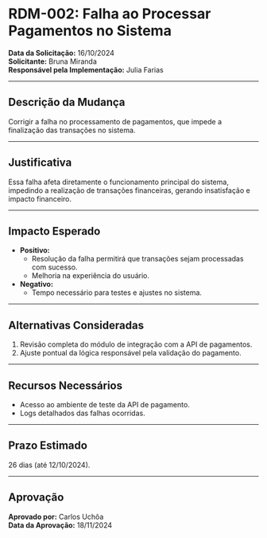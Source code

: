 # RDM-002: Falha ao Processar Pagamentos no Sistema

**Data da Solicitação:** 16/10/2024  
**Solicitante:** Bruna Miranda  
**Responsável pela Implementação:** Julia Farias  

---

## Descrição da Mudança
Corrigir a falha no processamento de pagamentos, que impede a finalização das transações no sistema.

---

## Justificativa
Essa falha afeta diretamente o funcionamento principal do sistema, impedindo a realização de transações financeiras, gerando insatisfação e impacto financeiro.

---

## Impacto Esperado
- **Positivo:**  
  - Resolução da falha permitirá que transações sejam processadas com sucesso.  
  - Melhoria na experiência do usuário.  
- **Negativo:**  
  - Tempo necessário para testes e ajustes no sistema.  

---

## Alternativas Consideradas
1. Revisão completa do módulo de integração com a API de pagamentos.  
2. Ajuste pontual da lógica responsável pela validação do pagamento.  

---

## Recursos Necessários
- Acesso ao ambiente de teste da API de pagamento.  
- Logs detalhados das falhas ocorridas.

---

## Prazo Estimado
26 dias (até 12/10/2024).

---

## Aprovação
**Aprovado por:** Carlos Uchôa  
**Data da Aprovação:** 18/11/2024
